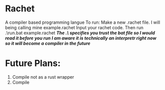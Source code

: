 # Rachet
A compiler based programming langue 
To run:
Make a new .rachet file. I will being calling mine example.rachet
Input your rachet code.
Then run .\run.bat example.rachet
***The .\ specifies you trust the bat file so I would read it before you run***
***I am aware it is technically an interpretr right now so it will become a compiler in the future***
# Future Plans:
1. Compile not as a rust wrapper
2. Compile
